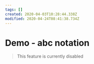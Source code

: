 ```yaml
---
tags: []
created: 2020-04-03T10:28:44.338Z
modified: 2020-04-24T08:41:38.734Z
---
```


# Demo - abc notation

> This feature is currently disabled

<!-- @crossnote.abc -->
